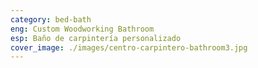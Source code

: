 ```yaml
---
category: bed-bath
eng: Custom Woodworking Bathroom
esp: Baño de carpintería personalizado
cover_image: ./images/centro-carpintero-bathroom3.jpg
---
```

 
